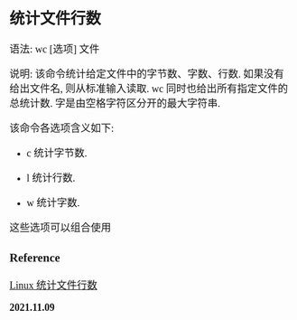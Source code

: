 <font size=4 face='楷体'>

## 统计文件行数

语法: wc [选项] 文件

说明: 该命令统计给定文件中的字节数、字数、行数. 如果没有给出文件名, 则从标准输入读取. wc 同时也给出所有指定文件的总统计数. 字是由空格字符区分开的最大字符串.

该命令各选项含义如下:

- c 统计字节数.

- l 统计行数.

- w 统计字数.

这些选项可以组合使用

### Reference

[Linux 统计文件行数](https://www.cnblogs.com/fullhouse/archive/2011/07/17/2108786.html)

**2021.11.09**
